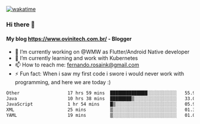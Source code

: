 [![wakatime](https://wakatime.com/badge/user/d5892087-17e6-46ab-8384-91a71a9b88d8.svg)](https://wakatime.com/@d5892087-17e6-46ab-8384-91a71a9b88d8)
### Hi there 👋

#### My blog https://www.ovinitech.com.br/ - Blogger

- 🔭 I’m currently working on @WMW as Flutter/Android Native developer
- 🌱 I’m currently learning and work with Kubernetes
- 📫 How to reach me: fernando.rosaink@gmail.com 
- ⚡ Fun fact: When i saw my first code i swore i would never work with programming, and here we are today :)

<!--START_SECTION:waka-->

```txt
Other                  17 hrs 59 mins  ██████████████░░░░░░░░░░░   55.91 %
Java                   10 hrs 38 mins  ████████▒░░░░░░░░░░░░░░░░   33.06 %
JavaScript             1 hr 54 mins    █▒░░░░░░░░░░░░░░░░░░░░░░░   05.93 %
XML                    25 mins         ▒░░░░░░░░░░░░░░░░░░░░░░░░   01.32 %
YAML                   19 mins         ▒░░░░░░░░░░░░░░░░░░░░░░░░   01.02 %
```

<!--END_SECTION:waka-->
